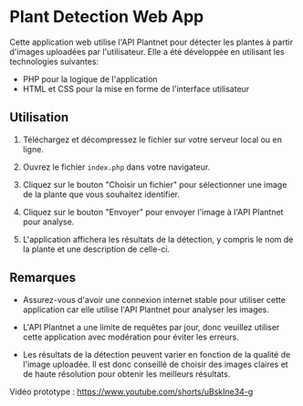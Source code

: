# Plant Detection Web App

Cette application web utilise l'API Plantnet pour détecter les plantes à partir d'images uploadées par l'utilisateur. Elle a été développée en utilisant les technologies suivantes:

- PHP pour la logique de l'application
- HTML et CSS pour la mise en forme de l'interface utilisateur

## Utilisation

1. Téléchargez et décompressez le fichier sur votre serveur local ou en ligne.

2. Ouvrez le fichier `index.php` dans votre navigateur.

3. Cliquez sur le bouton "Choisir un fichier" pour sélectionner une image de la plante que vous souhaitez identifier.

4. Cliquez sur le bouton "Envoyer" pour envoyer l'image à l'API Plantnet pour analyse.

5. L'application affichera les résultats de la détection, y compris le nom de la plante et une description de celle-ci.

## Remarques

- Assurez-vous d'avoir une connexion internet stable pour utiliser cette application car elle utilise l'API Plantnet pour analyser les images.

- L'API Plantnet a une limite de requêtes par jour, donc veuillez utiliser cette application avec modération pour éviter les erreurs.

- Les résultats de la détection peuvent varier en fonction de la qualité de l'image uploadée. Il est donc conseillé de choisir des images claires et de haute résolution pour obtenir les meilleurs résultats.


Vidéo prototype : https://www.youtube.com/shorts/uBskIne34-g
